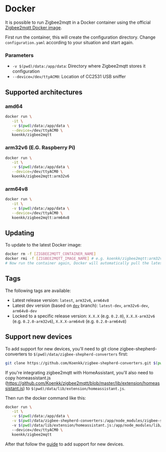 # Docker
It is possible to run Zigbee2mqtt in a Docker container using the official [Zigbee2mqtt Docker image](https://hub.docker.com/r/koenkk/zigbee2mqtt/).

First run the container, this will create the configuration directory. Change `configuration.yaml` according to your situation and start again.

### Parameters
* `-v $(pwd)/data:/app/data`: Directory where Zigbee2mqtt stores it configuration
* `--device=/dev/ttyACM0`: Location of CC2531 USB sniffer

## Supported architectures
### amd64
```bash
docker run \
   -it \
   -v $(pwd)/data:/app/data \
   --device=/dev/ttyACM0 \
   koenkk/zigbee2mqtt
```

### arm32v6 (E.G. Raspberry Pi)
```bash
docker run \
   -it \
   -v $(pwd)/data:/app/data \
   --device=/dev/ttyACM0 \
   koenkk/zigbee2mqtt:arm32v6
```

### arm64v8
```bash
docker run \
   -it \
   -v $(pwd)/data:/app/data \
   --device=/dev/ttyACM0 \
   koenkk/zigbee2mqtt:arm64v8
```

## Updating
To update to the latest Docker image:
```bash
docker rm -f [ZIGBEE2MQTT_CONTAINER_NAME]
docker rmi -f [ZIGBEE2MQTT_IMAGE_NAME] # e.g. koenkk/zigbee2mqtt:arm32v6
# Now run the container again, Docker will automatically pull the latest image.
```

## Tags
The following tags are available:
- Latest release version: `latest`, `arm32v6`, `arm64v8`
- Latest dev version (based on [`dev`](https://github.com/Koenkk/zigbee2mqtt/tree/dev) branch): `latest-dev`, `arm32v6-dev`, `arm64v8-dev`
- Locked to a specific release version: `X.X.X` (e.g. `0.2.0`), `X.X.X-arm32v6` (e.g. `0.2.0-arm32v6`), `X.X.X-arm64v8` (e.g. `0.2.0-arm64v8`)

## Support new devices
To add support for new devices, you'll need to git clone zigbee-shepherd-converters to ```$(pwd)/data/zigbee-shepherd-converters``` first:

```bash
git clone https://github.com/Koenkk/zigbee-shepherd-converters.git $(pwd)/data/zigbee-shepherd-converters
```

If you're integrating zigbee2mqtt with HomeAssistant, you'll also need to copy homeassistant.js (https://github.com/Koenkk/zigbee2mqtt/blob/master/lib/extension/homeassistant.js) to ```$(pwd)/data/lib/extension/homeassistant.js```.

Then run the docker command like this:

```bash
docker run \
   -it \
   -v $(pwd)/data:/app/data \
   -v $(pwd)/data/zigbee-shepherd-converters:/app/node_modules/zigbee-shepherd-converters
   -v $(pwd)/data/lib/extension/homeassistant.js:/app/node_modules/lib/extension/homeassistant.js
   --device=/dev/ttyACM0 \
   koenkk/zigbee2mqtt
```

After that follow the [guide](https://www.zigbee2mqtt.io/how_tos/how_to_support_new_devices.html) to add support for new devices.
